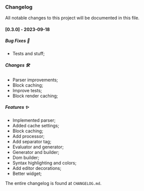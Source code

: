 ### Changelog

All notable changes to this project will be documented in this file.

#### [0.3.0] - 2023-09-18

##### Bug Fixes 🐞

- Tests and stuff;

##### Changes 🛠

- Parser improvements;
- Block caching;
- Improve tests;
- Block render caching;

##### Features ✨

- Implemented parser;
- Added cache settings;
- Block caching;
- Add processor;
- Add separator tag;
- Evaluator and generator;
- Generator and builder;
- Dom builder;
- Syntax highlighting and colors;
- Add editor decorations;
- Better widget;

The entire changelog is found at `CHANGELOG.md`.

<!-- generated by git-cliff -->

